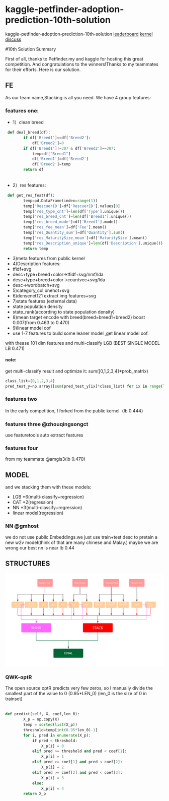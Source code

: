 # kaggle-petfinder-adoption-prediction-10th-solution
kaggle-petfinder-adoption-prediction-10th-solution
[leaderboard](https://www.kaggle.com/c/petfinder-adoption-prediction/leaderboard)
[kernel](https://www.kaggle.com/chizhu2018/final-submit-two-10th-solution-private-0-442?scriptVersionId=12114589)
[discuss](https://www.kaggle.com/c/petfinder-adoption-prediction/discussion/88995#latest-515128)

#10th Solution Summary

First of all, thanks to Petfinder.my and kaggle for hosting this great competition. And congratulations to the winners!Thanks to my teammates for their efforts.
Here is our solution.
## FE
As our team name,Stacking is all you need.
We have 4 group features:
### features one:
* 1）clean breed
```python
 def deal_breed(df):
        if df['Breed1']==df['Breed2']:
            df['Breed2']=0
        if df['Breed1']!=307 & df['Breed2']==307:
            temp=df["Breed1"]
            df['Breed1']=df['Breed2']
            df['Breed2']=temp
        return df
    
```
* 2）res features:
```python
 def get_res_feat(df):
        temp=pd.DataFrame(index=range(1))
        temp['RescuerID']=df['RescuerID'].values[0]
        temp['res_type_cnt']=len(df['Type'].unique())
        temp['res_breed_cnt']=len(df['Breed1'].unique())
        temp['res_breed_mode']=df['Breed1'].mode()
        temp['res_fee_mean']=df['Fee'].mean()
        temp['res_Quantity_sum']=df['Quantity'].sum()
        temp['res_MaturitySize_mean']=df['MaturitySize'].mean()
        temp['res_Description_unique']=len(df['Description'].unique())
        return temp
```
* 3)meta features from  public kernel 
* 4)Description features:
* tfidf+svg
* desc+type+breed+color->tfidf+svg/nmf/lda
* desc+type+breed+color->countvec+svg/lda
* desc->wordbatch+svg
* 5)category_col onehot+svg
* 6)densenet121 extract img features+svg
* 7)state features (external data)
* state population density
* state_rank(according to state population density)
* 8)mean target encode with breed(breed=breed1+breed2) boost 0.007(from 0.463 to 0.470)
* 9)linear model oof
* use 1-7 features to build some leaner model ,get linear model oof.

with thease 101 dim features and multi-classify LGB (BEST SINGLE MODEL LB 0.471)
#### note:
get multi-classify result and optimize  it:
sum([0,1,2,3,4]*prob_matrix)
```python
class_list=[0,1,2,3,4]
pred_test_y=np.array([sum(pred_test_y[ix]*class_list) for ix in range(len(pred_test_y[:,0]))]) 
```
### features two
In the early competition, I forked from the public kernel（lb 0.444）
### features three @zhouqingsongct
use featuretools auto extract features 
### features four 
from my teammate @amgis3(lb 0.470)
## MODEL
and we stacking them with these models:
* LGB *6(multi-classify+regression)
* CAT *2(regression)
* NN *3(multi-classify+regression)
* linear model(regression)

### NN @gmhost
we do not use public Embeddings.we just use train+test desc to pretain a new w2v model(think of that are many chinese and Malay.)
maybe we are wrong  our  best nn is near  lb 0.44 

## STRUCTURES
![img](https://github.com/chizhu/kaggle-petfinder-adoption-prediction-10th-solution/blob/master/img.jpg)

### QWK-optR
The open source optR predicts very few zeros, so I manually divide the smallest part of the value to 0 (0.95*LEN_0) (len_0 is the size of 0 in trainset)
```python

def predict(self, X, coef,len_0):
        X_p = np.copy(X)
        temp = sorted(list(X_p))
        threshold=temp[int(0.95*len_0)-1]
        for i, pred in enumerate(X_p):
            if pred < threshold:
                X_p[i] = 0
            elif pred >= threshold and pred < coef[1]:
                X_p[i] = 1
            elif pred >= coef[1] and pred < coef[2]:
                X_p[i] = 2
            elif pred >= coef[2] and pred < coef[3]:
                X_p[i] = 3
            else:
                X_p[i] = 4
        return X_p
```
